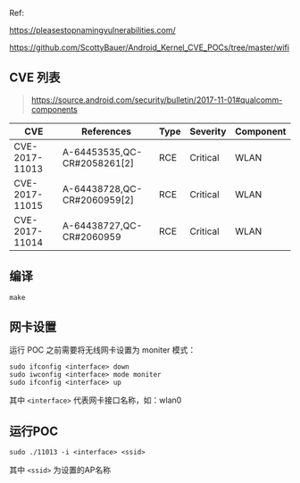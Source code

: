 Ref:

https://pleasestopnamingvulnerabilities.com/

https://github.com/ScottyBauer/Android_Kernel_CVE_POCs/tree/master/wifi

## CVE 列表

> https://source.android.com/security/bulletin/2017-11-01#qualcomm-components

| CVE            | References                  | **Type**   | **Severity** | **Component** |
| ----------     | ----------                  | ---------- | ----------   | ----------    |
| CVE-2017-11013 | A-64453535,QC-CR#2058261[2] | RCE        | Critical     | WLAN          |
| CVE-2017-11015 | A-64438728,QC-CR#2060959[2] | RCE        | Critical     | WLAN          |
| CVE-2017-11014 | A-64438727,QC-CR#2060959    | RCE        | Critical     | WLAN          |

## 编译

```
make
```


## 网卡设置


运行 POC 之前需要将无线网卡设置为 moniter 模式：
```
sudo ifconfig <interface> down
sudo iwconfig <interface> mode moniter
sudo ifconfig <interface> up
```
其中 `<interface>` 代表网卡接口名称，如：wlan0


## 运行POC

```
sudo ./11013 -i <interface> <ssid>
```
其中 `<ssid>` 为设置的AP名称
